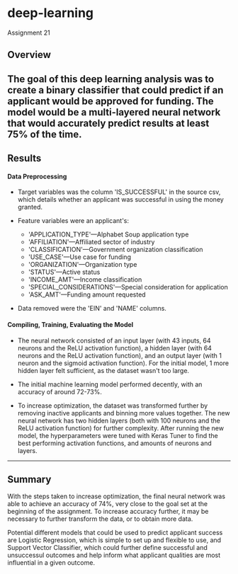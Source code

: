 # deep-learning
Assignment 21

## Overview
The goal of this deep learning analysis was to create a binary classifier that could predict if an applicant would be approved for funding.
The model would be a multi-layered neural network that would accurately predict results at least 75% of the time.
---
## Results
#### Data Preprocessing
 * Target variables was the column 'IS_SUCCESSFUL' in the source csv, which details whether an applicant was successful in using the money granted.

 * Feature variables were an applicant's:
    - 'APPLICATION_TYPE'—Alphabet Soup application type
    - 'AFFILIATION'—Affiliated sector of industry
    - 'CLASSIFICATION'—Government organization classification
    - 'USE_CASE'—Use case for funding
    - 'ORGANIZATION'—Organization type
    - 'STATUS'—Active status
    - 'INCOME_AMT'—Income classification
    - 'SPECIAL_CONSIDERATIONS'—Special consideration for application
    - 'ASK_AMT'—Funding amount requested

 * Data removed were the 'EIN' and 'NAME' columns.

#### Compiling, Training, Evaluating the Model
 * The neural network consisted of an input layer (with 43 inputs, 64 neurons and the ReLU activation function),
 a hidden layer (with 64 neurons and the ReLU activation function), and an output layer (with 1 neuron and the sigmoid activation function).
 For the initial model, 1 more hidden layer felt sufficient, as the dataset wasn't too large.

 * The initial machine learning model performed decently, with an accuracy of around 72-73%.

 * To increase optimization, the dataset was transformed further by removing inactive applicants and binning more values together.
 The new neural network has two hidden layers (both with 100 neurons and the ReLU activation function) for further complexity.
 After running the new model, the hyperparameters were tuned with Keras Tuner to find the best performing activation functions, and amounts of neurons and layers.
---
## Summary
With the steps taken to increase optimization, the final neural network was able to achieve an accuracy of 74%, very close to the goal set at the beginning of the assignment.
To increase accuracy further, it may be necessary to further transform the data, or to obtain more data.

Potential different models that could be used to predict applicant success are Logistic Regression, which is simple to set up and flexible to use,
and Support Vector Classifier, which could further define successful and unsuccessul outcomes and help inform what applicant qualities are most influential in a given outcome.